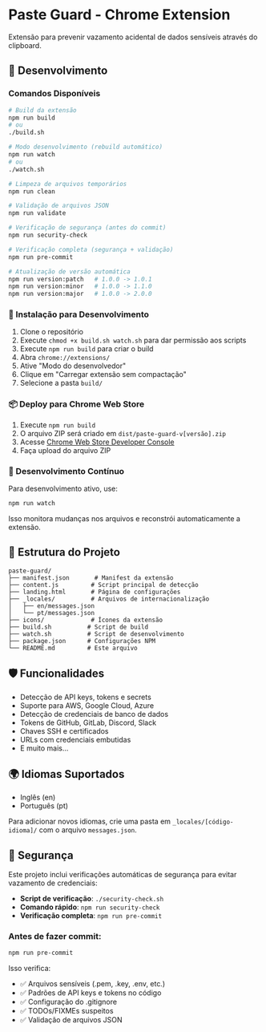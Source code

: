 # Paste Guard - Chrome Extension

Extensão para prevenir vazamento acidental de dados sensíveis através do clipboard.

## 🚀 Desenvolvimento

### Comandos Disponíveis

```bash
# Build da extensão
npm run build
# ou
./build.sh

# Modo desenvolvimento (rebuild automático)
npm run watch
# ou
./watch.sh

# Limpeza de arquivos temporários
npm run clean

# Validação de arquivos JSON
npm run validate

# Verificação de segurança (antes do commit)
npm run security-check

# Verificação completa (segurança + validação)
npm run pre-commit

# Atualização de versão automática
npm run version:patch   # 1.0.0 -> 1.0.1
npm run version:minor   # 1.0.0 -> 1.1.0
npm run version:major   # 1.0.0 -> 2.0.0
```

### 🔧 Instalação para Desenvolvimento

1. Clone o repositório
2. Execute `chmod +x build.sh watch.sh` para dar permissão aos scripts
3. Execute `npm run build` para criar o build
4. Abra `chrome://extensions/`
5. Ative "Modo do desenvolvedor"
6. Clique em "Carregar extensão sem compactação"
7. Selecione a pasta `build/`

### 📦 Deploy para Chrome Web Store

1. Execute `npm run build`
2. O arquivo ZIP será criado em `dist/paste-guard-v[versão].zip`
3. Acesse [Chrome Web Store Developer Console](https://chrome.google.com/webstore/devconsole/)
4. Faça upload do arquivo ZIP

### 🔄 Desenvolvimento Contínuo

Para desenvolvimento ativo, use:
```bash
npm run watch
```

Isso monitora mudanças nos arquivos e reconstrói automaticamente a extensão.

## 📁 Estrutura do Projeto

```
paste-guard/
├── manifest.json       # Manifest da extensão
├── content.js         # Script principal de detecção
├── landing.html       # Página de configurações
├── _locales/          # Arquivos de internacionalização
│   ├── en/messages.json
│   └── pt/messages.json
├── icons/             # Ícones da extensão
├── build.sh          # Script de build
├── watch.sh          # Script de desenvolvimento
├── package.json      # Configurações NPM
└── README.md         # Este arquivo
```

## 🛡️ Funcionalidades

- Detecção de API keys, tokens e secrets
- Suporte para AWS, Google Cloud, Azure
- Detecção de credenciais de banco de dados
- Tokens de GitHub, GitLab, Discord, Slack
- Chaves SSH e certificados
- URLs com credenciais embutidas
- E muito mais...

## 🌍 Idiomas Suportados

- Inglês (en)
- Português (pt)

Para adicionar novos idiomas, crie uma pasta em `_locales/[código-idioma]/` com o arquivo `messages.json`.

## 🔐 Segurança

Este projeto inclui verificações automáticas de segurança para evitar vazamento de credenciais:

- **Script de verificação**: `./security-check.sh`
- **Comando rápido**: `npm run security-check`
- **Verificação completa**: `npm run pre-commit`

### Antes de fazer commit:

```bash
npm run pre-commit
```

Isso verifica:
- ✅ Arquivos sensíveis (.pem, .key, .env, etc.)
- ✅ Padrões de API keys e tokens no código
- ✅ Configuração do .gitignore
- ✅ TODOs/FIXMEs suspeitos
- ✅ Validação de arquivos JSON
